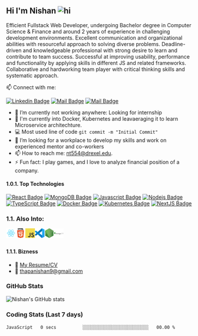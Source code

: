 ## Hi I'm Nishan <img src="https://user-images.githubusercontent.com/1303154/88677602-1635ba80-d120-11ea-84d8-d263ba5fc3c0.gif" width="28px" alt="hi">

Efficient Fullstack Web Developer, undergoing Bachelor degree in Computer Science & Finance and around 2 years of experience in challenging development environments. Excellent communication and organizational abilities with resourceful approach to solving diverse problems. Deadline-driven and knowledgeable professional with strong desire to learn and contribute to team success. Successful at improving usability, performance and functionality by applying skills in different JS and related frameworks. Collaborative and hardworking team player with critical thinking skills and systematic approach.

:mailbox: Connect with me:

[![Linkedin Badge](https://img.shields.io/badge/-Nishan-0e76a8?style=flat&labelColor=0e76a8&logo=linkedin&logoColor=white)](https://www.linkedin.com/in/nishan-thapa-18331a171/) [![Mail Badge](https://img.shields.io/badge/-@nishan_nt-e84393?style=flat&labelColor=e84393&logo=instagram&logoColor=white)](https://www.instagram.com/nishan_nt/) [![Mail Badge](https://img.shields.io/badge/-nishanthapa-c0392b?style=flat&labelColor=c0392b&logo=gmail&logoColor=white)](mailto:thapanishan9@gmail.com)

<!-- TODO: Add last video link -->

- 🔭 I’m currently not working anywhere: Looking for internship
- 🌱 I'm currently into Docker, Kubernetes and leavaeraging it to learn Microservice architechture. 
- :computer: Most used line of code `git commit -m "Initial Commit"`
- 🤔 I’m looking for a workplace to develop my skills and work on experienced mentor and co-workers
- 📫 How to reach me: nt554@drexel.edu.
- ⚡ Fun fact: I play games, and I love to analyze financial position of a company.

#### 1.0.1. Top Technologies

<!-- TODO: Make technologies links takes you to repositories -->

[![React Badge](https://img.shields.io/badge/-React-61DBFB?style=for-the-badge&labelColor=black&logo=react&logoColor=61DBFB)](#) [![MongoDB Badge](https://img.shields.io/badge/-mongo-3C873A?style=for-the-badge&labelColor=black&logo=&logoColor=e535ab)](#) [![Javascript Badge](https://img.shields.io/badge/-Javascript-F0DB4F?style=for-the-badge&labelColor=black&logo=javascript&logoColor=F0DB4F)](#) [![Nodejs Badge](https://img.shields.io/badge/-Nodejs-3C873A?style=for-the-badge&labelColor=black&logo=node.js&logoColor=3C873A)](#) [![TypeScript Badge](https://img.shields.io/badge/-TypeScript-lightblue?style=for-the-badge&labelColor=black&logo=typescript&logoColor=white)](#) [![Docker Badge](https://img.shields.io/badge/-Docker-blue?style=for-the-badge&labelColor=black&logo=docker&logoColor=blue)](#) [![Kubernetes Badge](https://img.shields.io/badge/-Kubernetes-teal?style=for-the-badge&labelColor=black&logo=kubernetes&logoColor=blue)](#) [![NextJS Badge](https://img.shields.io/badge/-Next.JS-lightyellow?style=for-the-badge&labelColor=black&logo=next.js&logoColor=lightblue)](#) 

### 1.1. Also Into:

<img align="left" alt="React" width="26px" src="https://raw.githubusercontent.com/github/explore/80688e429a7d4ef2fca1e82350fe8e3517d3494d/topics/react/react.png" /><img align="left" alt="HTML5" width="26px" src="https://raw.githubusercontent.com/github/explore/80688e429a7d4ef2fca1e82350fe8e3517d3494d/topics/html/html.png" /><img align="left" alt="JavaScript" width="26px" src="https://raw.githubusercontent.com/github/explore/80688e429a7d4ef2fca1e82350fe8e3517d3494d/topics/javascript/javascript.png" />

<img align="left" alt="Visual Studio Code" width="26px" src="https://raw.githubusercontent.com/github/explore/80688e429a7d4ef2fca1e82350fe8e3517d3494d/topics/visual-studio-code/visual-studio-code.png" />

<img align="left" alt="Node.js" width="26px" src="https://raw.githubusercontent.com/github/explore/80688e429a7d4ef2fca1e82350fe8e3517d3494d/topics/nodejs/nodejs.png" />

<img align="left" alt="MongoDB" width="26px" src="https://raw.githubusercontent.com/github/explore/80688e429a7d4ef2fca1e82350fe8e3517d3494d/topics/mongodb/mongodb.png" />

<br />
<br />


#### 1.1.1. Bizness
- :paperclip: [My Resume/CV]()
- :email: thapanishan9@gmail.com


### GitHub Stats

<!-- [![Nishan's GitHub stats](https://github-readme-stats.vercel.app/api?username=nishanprime&hide=prs,contribs&theme=tokyonight)](https://github.com/nishanprime/github-readme-stats) -->
![Nishan's GitHub stats](https://github-readme-stats.vercel.app/api?username=nishanprime&show_icons=true&theme=radical)


<!-- <details>
<summary>
  More stuff about me
</summary>

<br >

I love making website and mobile apps. I started my development journey in my college, from around Jan 2021, and have tried self-learning approach-- watching tutorials online and reading documentations. With daily learning, I feel more and more comfortable with my skills, and up until this point, I have done tons of projects to assess those skills.

Up until this day, Jun11, 2021, I have invested myself more than 300 hours of MERN stack web development and around 100 hours of REACT-Native app development.  -->


### Coding Stats (Last 7 days)
  
<!--START_SECTION:waka-->

```text
JavaScript   0 secs          ░░░░░░░░░░░░░░░░░░░░░░░░░   00.00 %
```

<!--END_SECTION:waka-->
